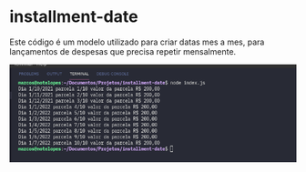 # installment-date

Este código é um modelo utilizado para criar datas mes a mes, para lançamentos de despesas que precisa repetir mensalmente.


![Alt text](/example.png?raw=true "Optional Title")

